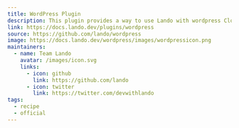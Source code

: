 ```yaml
---
title: WordPress Plugin
description: This plugin provides a way to use Lando with wordpress Cloud.
link: https://docs.lando.dev/plugins/wordpress
source: https://github.com/lando/wordpress
image: https://docs.lando.dev/wordpress/images/wordpressicon.png
maintainers:
  - name: Team Lando
    avatar: /images/icon.svg
    links:
      - icon: github
        link: https://github.com/lando
      - icon: twitter
        link: https://twitter.com/devwithlando
tags:
  - recipe
  - official
---
```


